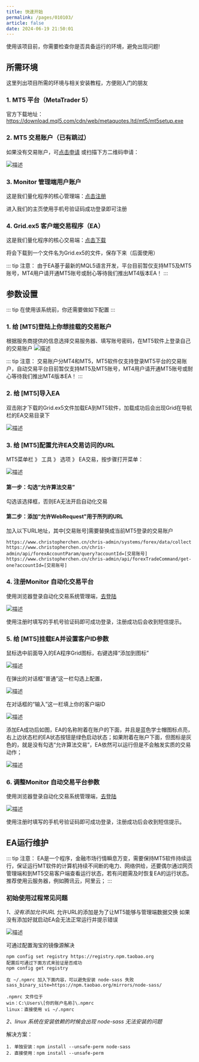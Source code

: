 ```yaml
---
title: 快速开始
permalink: /pages/010103/
article: false
date: 2024-06-19 21:50:01
---
```


使用该项目前，你需要检查你是否具备运行的环境，避免出现问题!

## 所需环境

这里列出项目所需的环境与相关安装教程，方便刚入门的朋友


### 1. MT5 平台（MetaTrader 5）
官方下载地址：https://download.mql5.com/cdn/web/metaquotes.ltd/mt5/mt5setup.exe

### 2. MT5 交易账户（已有跳过）

如果没有交易账户，可[点击申请](https://secure.tick-mill.com?utm_campaign=ib_link&utm_content=IB36228754&utm_medium=Open+Account&utm_source=link&lp=https%3A%2F%2Fsecure.tick-mill.com%2Fzh%2Fen%2Fsign-up)
或扫描下方二维码申请：

![描述](/logo/tickmill-invite.png)

### 3. Monitor 管理端用户账户
这是我们量化程序的核心管理端：[点击注册](https://www.christopherchen.cn/)

进入我们的主页使用手机号验证码成功登录即可注册

### 4. Grid.ex5 客户端交易程序（EA）
这是我们量化程序的核心交易端：[点击下载](/EA/Grid.ex5)


将会下载到一个文件名为Grid.ex5的文件，保存下来（后面使用）

::: tip 注意：
由于EA基于最新的MQL5语言开发，平台目前暂仅支持MT5及MT5账号，MT4用户请开通MT5账号或耐心等待我们推出MT4版本EA！
:::

## 参数设置
::: tip
在使用该系统前，你还需要做如下配置
:::

### 1. 给 [MT5]登陆上你想挂载的交易账户

根据服务商提供的信息选择交易服务器、填写账号密码，在MT5软件上登录自己的交易账户
![描述](/EA/LOGIN.png)

::: tip 注意：
交易账户分MT4和MT5，MT5软件仅支持登录MT5平台的交易账户，自动交易平台目前暂仅支持MT5及MT5账号，MT4用户请开通MT5账号或耐心等待我们推出MT4版本EA！
:::

### 2. 给 [MT5]导入EA

双击刚才下载的Grid.ex5文件加载EA到MT5软件，加载成功后会出现Grid在导航栏的EA交易目录下

![描述](/EA/EA-IMPORT.png)

### 3. 给 [MT5]配置允许EA交易访问的URL

MT5菜单栏 》 工具 》 选项 》 EA交易，按步骤打开菜单：

![描述](/EA/EA-OPTIONS.png)

#### 第一步：勾选“允许算法交易”
勾选该选择框，否则EA无法开启自动化交易
#### 第二步：添加“允许WebRequest"用于所列的URL
加入以下URL地址，其中[交易账号]需要替换成当前MT5登录的交易账户
```
https://www.christopherchen.cn/chris-admin/systems/forex/data/collect
https://www.christopherchen.cn/chris-admin/api/forexAccountParam/query?accountId=[交易账号]
https://www.christopherchen.cn/chris-admin/api/forexTradeCommand/get-one?accountId=[交易账号]
```

### 4. 注册Monitor 自动化交易平台

使用浏览器登录自动化交易系统管理端，[去登陆](https://www.christopherchen.cn/)

![描述](/EA/EA-WEB-LOGIN.jpg)

使用注册时填写的手机号验证码即可成功登录，注册成功后会收到短信提示。

### 5. 给 [MT5]挂载EA并设置客户ID参数

鼠标选中前面导入的EA程序Grid图标，右键选择“添加到图标”


![描述](/EA/EA-LOAD-1.png)

在弹出的对话框“普通”这一栏勾选上配置，

![描述](/EA/EA-LOAD-2-1.png)

在对话框的“输入”这一栏填上你的客户端ID

![描述](/EA/EA-LOAD-2-2.png)

添加EA成功后如图，EA的名称附着在账户的下面，并且是蓝色学士帽图标点亮，右上边状态栏的EA状态按钮是绿色启动状态；如果附着在账户下面，但图标是灰色的，就是没有勾选“允许算法交易”，EA依然可以运行但是不会触发实质的交易动作；

![描述](/EA/EA-LOAD-3-1.png)

### 6. 调整Monitor 自动交易平台参数

使用浏览器登录自动化交易系统管理端，[去登陆](https://www.christopherchen.cn/)

![描述](/EA/EA-WEB-LOGIN.jpg)

使用注册时填写的手机号验证码即可成功登录，注册成功后会收到短信提示。

## EA运行维护

::: tip 注意：
EA是一个程序，金融市场行情瞬息万变，需要保持MT5软件持续运行，保证运行MT软件的计算机持续不间断的电力、网络供给，还要偶尔通过网页管理端和到MT5交易客户端查看运行状态，若有问题需及时恢复EA的运行状态。
推荐使用云服务器，例如腾讯云，阿里云；
:::

### 初始使用过程常见问题
*1、没有添加允许URL*
允许URL的添加是为了让MT5能够与管理端数据交换
如果没有添加好就启动EA会无法正常运行并提示错误

![描述](/EA/EA-LOAD-4.png)

可通过配置淘宝的镜像源解决
```
npm config set registry https://registry.npm.taobao.org
配置后可通过下面方式来验证是否成功
npm config get registry

在 ~/.npmrc 加入下面内容，可以避免安装 node-sass 失败
sass_binary_site=https://npm.taobao.org/mirrors/node-sass/

.npmrc 文件位于
win：C:\Users\[你的账户名称]\.npmrc
linux：直接使用 vi ~/.npmrc
```
*2、linux 系统在安装依赖的时候会出现 node-sass 无法安装的问题*

解决方案：
```
1. 单独安装：npm install --unsafe-perm node-sass 
2. 直接使用：npm install --unsafe-perm
```

<Vssue :title="$title" />
